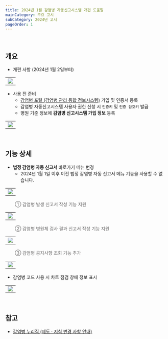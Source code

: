 ```yaml
---
title: 2024년 1월 감염병 자동신고시스템 개편 도움말
mainCategory: 주요 고시
subCategory: 2024년 고시
pageOrder: 1
---
```


<br>

## 개요

- 개편 사항 (2024년 1월 2일부터)
<table class="imgBox">
    <td class="imgBox">
        <a href="/images/{{page.url}}_1.png" target="_blank">
            <img class="minCenter" src="/images/{{page.url}}_1.png">
        </a>
    </td>
</table>

- 사용 전 준비
    - [감염병 포털 (감염병 관리 통합 정보시스템)](https://eid.kdca.go.kr) 가입 및 인증서 등록
    - 감염병 자동신고시스템 사용자 권한 신청 시 `인증키` 및 `인증 암호키` 발급
    - 병원 기준 정보에 **감염병 신고시스템 가입 정보** 등록
<table class="imgBox">
    <td class="imgBox">
        <a href="/images/{{page.url}}_2.png" target="_blank">
            <img class="minCenter" src="/images/{{page.url}}_2.png">
        </a>
    </td>
</table>

<br>

## 기능 상세

- **법정 감염병 자동 신고서** 바로가기 메뉴 변경
    - 2024년 1월 1일 이후 이전 법정 감염병 자동 신고서 메뉴 기능을 사용할 수 없습니다.
<table class="imgBox">
    <td class="imgBox">
        <a href="/images/{{page.url}}_3.png" target="_blank">
            <img class="minCenter" src="/images/{{page.url}}_3.png">
        </a>
    </td>
</table>

<span style="color:#696868; padding-left: 30px;">① 감염병 발생 신고서 작성 기능 지원</span>
<table class="imgBox">
    <td class="imgBox">
        <a href="/images/{{page.url}}_4.png" target="_blank">
            <img class="minCenter" src="/images/{{page.url}}_4.png">
        </a>
    </td>
</table>

<span style="color:#696868; padding-left: 30px;">② 감염병 병원체 검사 결과 신고서 작성 기능 지원</span>
<table class="imgBox">
    <td class="imgBox">
        <a href="/images/{{page.url}}_5.png" target="_blank">
            <img class="minCenter" src="/images/{{page.url}}_5.png">
        </a>
    </td>
</table>

<span style="color:#696868; padding-left: 30px;">③ 감염병 공지사항 조회 기능 추가</span>
<table class="imgBox">
    <td class="imgBox">
        <a href="/images/{{page.url}}_6.png" target="_blank">
            <img class="minCenter" src="/images/{{page.url}}_6.png">
        </a>
    </td>
</table>

- 감염병 코드 사용 시 차트 점검 창에 정보 표시
<table class="imgBox">
    <td class="imgBox">
        <a href="/images/{{page.url}}_8.png" target="_blank">
            <img class="minCenter" src="/images/{{page.url}}_8.png">
        </a>
    </td>
</table>

<br>

## 참고

- [감염병 누리집 (제도 · 지침 변경 사항 안내)](https://npt.kdca.go.kr)
